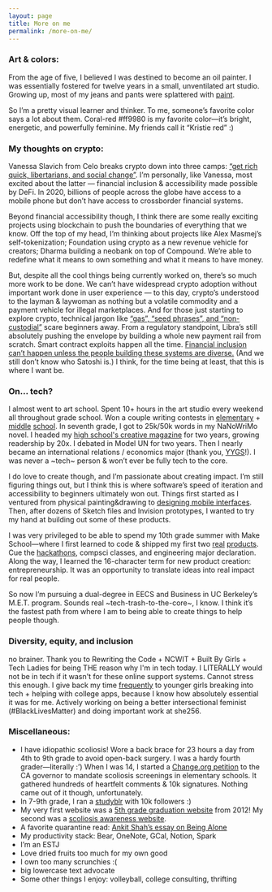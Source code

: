 ```yaml
---
layout: page
title: More on me
permalink: /more-on-me/
---
```


### Art & colors:

From the age of five, I believed I was destined to become an oil painter. I was essentially fostered for twelve years in a small, unventilated art studio. Growing up, most of my jeans and pants were splattered with [paint](https://www.behance.net/gallery/72001185/Kristie-Huang-Art-Portfolio).

So I’m a pretty visual learner and thinker. To me, someone’s favorite color says a lot about them. Coral-red #ff9980 is my favorite color—it’s bright, energetic, and powerfully feminine. My friends call it “Kristie red” :)

### My thoughts on crypto:

Vanessa Slavich from Celo breaks crypto down into three camps: [“get rich quick, libertarians, and social change”](https://link.medium.com/wMcJmALc68). I’m personally, like Vanessa, most excited about the latter — financial inclusion & accessibility made possible by DeFi. In 2020, billions of people across the globe have access to a mobile phone but don’t have access to crossborder financial systems.

Beyond financial accessibility though, I think there are some really exciting projects using blockchain to push the boundaries of everything that we know. Off the top of my head, I’m thinking about projects like Alex Masmej’s self-tokenization; Foundation using crypto as a new revenue vehicle for creators; Dharma building a neobank on top of Compound. We’re able to redefine what it means to own something and what it means to have money.

But, despite all the cool things being currently worked on, there’s so much more work to be done. We can’t have widespread crypto adoption without important work done in user experience — to this day, crypto’s understood to the layman & laywoman as nothing but a volatile commodity and a payment vehicle for illegal marketplaces. And for those just starting to explore crypto, technical jargon like [“gas”, “seed phrases”, and “non-custodial”](https://www.dharma.io/) scare beginners away. From a regulatory standpoint, Libra’s still absolutely pushing the envelope by building a whole new payment rail from scratch. Smart contract exploits happen all the time. [Financial inclusion can’t happen unless the people building these systems are diverse.](#she256) (And we still don’t know who Satoshi is.) I think, for the time being at least, that this is where I want be.

### On... tech?

I almost went to art school. Spent 10+ hours in the art studio every weekend all throughout grade school. Won a couple writing contests in [elementary](https://web.archive.org/web/20120415084842/http://www.tuolumne.org/content/article.php/20120410143026414) + [middle](https://web.archive.org/web/20160421063816/http://sanfrancisco.adl.org/news/41827/) [school](https://www.mercurynews.com/2015/05/21/palo-alto-student-wins-essay-contest/). In seventh grade, I got to 25k/50k words in my NaNoWriMo novel. I headed my [high school's creative magazine](https://issuu.com/pandorasbox.gunn) for two years, growing readership by 20x. I debated in Model UN for two years. Then I nearly became an international relations / economics major (thank you, [YYGS](https://globalscholars.yale.edu/international-affairs-globalization)!). I was never a ~tech~ person & won’t ever be fully tech to the core.

I do love to create though, and I’m passionate about creating impact. I’m still figuring things out, but I think this is where software’s speed of iteration and accessibility to beginners ultimately won out. Things first started as I ventured from physical painting&drawing to [designing mobile interfaces](https://www.behance.net/kristiehuang). Then, after dozens of Sketch files and Invision prototypes, I wanted to try my hand at building out some of these products.

I was very privileged to be able to spend my 10th grade summer with Make School—where I first learned to code & shipped my first two [real](http://tinyurl.com/cloudcloset) [products](http://tinyurl.com/airtimeevents). Cue the [hackathons](https://devpost.com/kristiehuang), compsci classes, and engineering major declaration. Along the way, I learned the 16-character term for new product creation: entrepreneurship. It was an opportunity to translate ideas into real impact for real people.

So now I’m pursuing a dual-degree in EECS and Business in UC Berkeley’s M.E.T. program. Sounds real ~tech-trash-to-the-core~, I know. I think it’s the fastest path from where I am to being able to create things to help people though.

### Diversity, equity, and inclusion
no brainer.
Thank you to Rewriting the Code + NCWIT + Built By Girls + Tech Ladies for being THE reason why I'm in tech today. I LITERALLY would not be in tech if it wasn't for these online support systems. Cannot stress this enough. I give back my time [frequently](https://www.instagram.com/p/CBbVHmalvQj/) to younger girls breaking into tech + helping with college apps, because I know how absolutely essential it was for me.
Actively working on being a better intersectional feminist (#BlackLivesMatter) and doing important work at she256.

### Miscellaneous:

* I have idiopathic scoliosis! Wore a back brace for 23 hours a day from 4th to 9th grade to avoid open-back surgery. I was a hardy fourth grader—literally :’) When I was 14, I started a [Change.org petition](https://www.change.org/p/state-of-california-mandate-life-saving-scoliosis-screenings-in-elementary-schools) to the CA governor to mandate scoliosis screenings in elementary schools. It gathered hundreds of heartfelt comments & 10k signatures. Nothing came out of it though, unfortunately.
* In 7-9th grade, I ran a [studyblr](studycxlture.tumblr.com) with 10k followers :)
* My very first website was a [5th grade graduation website](https://sites.google.com/site/hooverforeverclassof2012/home) from 2012! My second was a [scoliosis awareness website](https://sites.google.com/view/scoliosis-awareness-kristie/).
* A favorite quarantine read: [Ankit Shah’s essay on Being Alone](https://www.ankit.fyi/being-alone)
* My productivity stack: Bear, OneNote, GCal, Notion, Spark
* I’m an ESTJ
* Love dried fruits too much for my own good
* I own too many scrunchies :(
* big lowercase text advocate
* Some other things I enjoy: volleyball, college consulting, thrifting

[#she256]: http://she256.org/
